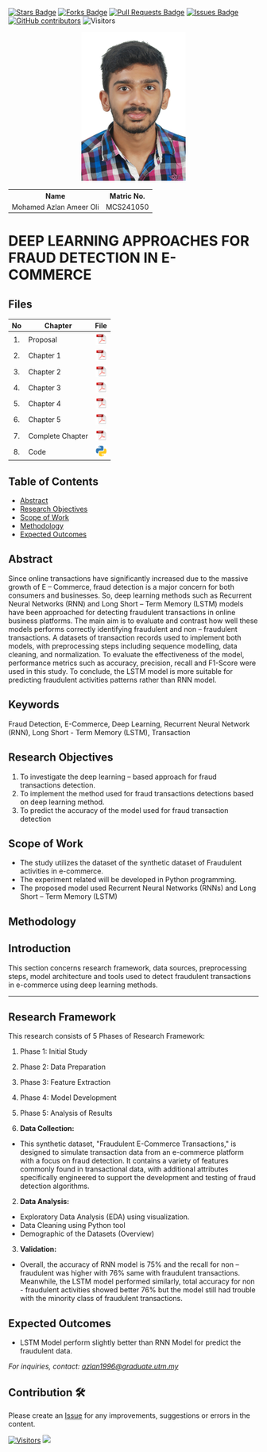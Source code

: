 <a href="https://github.com/drshahizan/research-design/stargazers"><img src="https://img.shields.io/github/stars/drshahizan/research-design" alt="Stars Badge"/></a>
<a href="https://github.com/drshahizan/research-design/network/members"><img src="https://img.shields.io/github/forks/drshahizan/research-design" alt="Forks Badge"/></a>
<a href="https://github.com/drshahizan/research-design/pulls"><img src="https://img.shields.io/github/issues-pr/drshahizan/research-design" alt="Pull Requests Badge"/></a>
<a href="https://github.com/drshahizan/research-design"><img src="https://img.shields.io/github/issues/drshahizan/research-design" alt="Issues Badge"/></a>
<a href="https://github.com/drshahizan/research-design/graphs/contributors"><img alt="GitHub contributors" src="https://img.shields.io/github/contributors/drshahizan/research-design?color=2b9348"></a>
![Visitors](https://api.visitorbadge.io/api/visitors?path=https%3A%2F%2Fgithub.com%2Fdrshahizan%2BDM&labelColor=%23d9e3f0&countColor=%23697689&style=flat)

<p align="center">
  <img height="300px" src="azlan.jpg" alt="Profile Image">
</p>

<table align="center">
  <tr>
    <th>Name</th>
    <th>Matric No.</th>
  </tr>
  <tr>
    <td>Mohamed Azlan Ameer Oli</td>
    <td>MCS241050</td>
  </tr>
</table>

# DEEP LEARNING APPROACHES FOR FRAUD DETECTION IN E-COMMERCE

## Files

| No  | Chapter     |                                                 File |
| :-: | ---------- | :---------------------------------------------------------------------------------------------------: |
|  1.  | Proposal | <a href="proposal/"><img src="pdf.svg" width="24px" height="24px"></a> |
|  2.  | Chapter 1 | <a href="Chapter 1/Chapter1_Azlan.pdf"><img src="pdf.svg" width="24px" height="24px"></a> |
|  3.  | Chapter 2 | <a href="Chapter 2/Chapter2_Azlan.pdf"><img src="pdf.svg" width="24px" height="24px"></a> |
|  4.  | Chapter 3 | <a href="Chapter 3/Chapter3_Azlan.pdf"><img src="pdf.svg" width="24px" height="24px"></a> |
|  5.  | Chapter 4 | <a href="Chapter 4/Chapter4_Azlan.pdf"><img src="pdf.svg" width="24px" height="24px"></a> |
|  6.  | Chapter 5 | <a href="Chapter 5/Chapter5_Azlan.pdf"><img src="pdf.svg" width="24px" height="24px"></a> |
|  7.  | Complete Chapter | <a href="Complete Chapter/thesis_Azlan.pdf"><img src="pdf.svg" width="24px" height="24px"></a> |
|  8.  | Code | <a href="url"><img src="python_icon.png" width="24px" height="24px"></a> |


## Table of Contents
- [Abstract](#abstract)
- [Research Objectives](#research-objectives)
- [Scope of Work](#scope-of-work)
- [Methodology](#methodology)
- [Expected Outcomes](#expected-outcomes)

## Abstract

Since online transactions have significantly increased due to the massive growth of E – Commerce, fraud detection is a major concern for both consumers and businesses. So, deep learning methods such as Recurrent Neural Networks (RNN) and Long Short – Term Memory (LSTM) models have been approached for detecting fraudulent transactions in online business platforms. The main aim is to evaluate and contrast how well these models performs correctly identifying fraudulent and non – fraudulent transactions. A datasets of transaction records used to implement both models, with preprocessing steps including sequence modelling, data cleaning, and normalization. To evaluate the effectiveness of the model, performance metrics such as accuracy, precision, recall and F1-Score were used in this study. To conclude, the LSTM model is more suitable for predicting fraudulent activities patterns rather than RNN model.
## Keywords

Fraud Detection, E-Commerce, Deep Learning, Recurrent Neural Network (RNN), Long Short - Term Memory (LSTM), Transaction

## Research Objectives

1. To investigate the deep learning – based approach for fraud transactions detection.
2. To implement the method used for fraud transactions detections based on deep learning method.
3. To predict the accuracy of the model used for fraud transaction detection 

## Scope of Work
- The study utilizes the dataset of the synthetic dataset of Fraudulent activities in e-commerce.
- The experiment related will be developed in Python programming.
- The proposed model used Recurrent Neural Networks (RNNs) and Long Short – Term Memory (LSTM)
  
## Methodology

## Introduction

This section concerns research framework, data sources, preprocessing steps, model architecture and tools used to detect fraudulent transactions in e-commerce using deep learning methods. 

---

## Research Framework

This research consists of 5 Phases of Research Framework:

1. Phase 1: Initial Study
2. Phase 2: Data Preparation
3. Phase 3: Feature Extraction
4. Phase 4: Model Development
5. Phase 5: Analysis of Results

   
1. **Data Collection:**
- This synthetic dataset, "Fraudulent E-Commerce Transactions," is designed to simulate transaction data from an e-commerce platform with a focus on fraud detection. It contains a variety of features commonly found in transactional data, with additional attributes specifically engineered to support the development and testing of fraud detection algorithms.

2. **Data Analysis:**
- Exploratory Data Analysis (EDA) using visualization.
- Data Cleaning using Python tool
- Demographic of the Datasets (Overview)

3. **Validation:**
- Overall, the accuracy of RNN model is 75% and the recall for non – fraudulent was higher with 76% same with fraudulent transactions. Meanwhile, the LSTM model performed similarly, total accuracy for non - fraudulent activities showed better 76% but the model still had trouble with the minority class of fraudulent transactions.

## Expected Outcomes
- LSTM Model perform slightly better than RNN Model for predict the fraudulent data.

*For inquiries, contact: azlan1996@graduate.utm.my*

## Contribution 🛠️
Please create an [Issue](https://github.com/drshahizan/research-design/issues) for any improvements, suggestions or errors in the content.

[![Visitors](https://api.visitorbadge.io/api/visitors?path=https%3A%2F%2Fgithub.com%2Fdrshahizan&labelColor=%23697689&countColor=%23555555&style=plastic)](https://visitorbadge.io/status?path=https%3A%2F%2Fgithub.com%2Fdrshahizan)
![](https://hit.yhype.me/github/profile?user_id=81284918)

